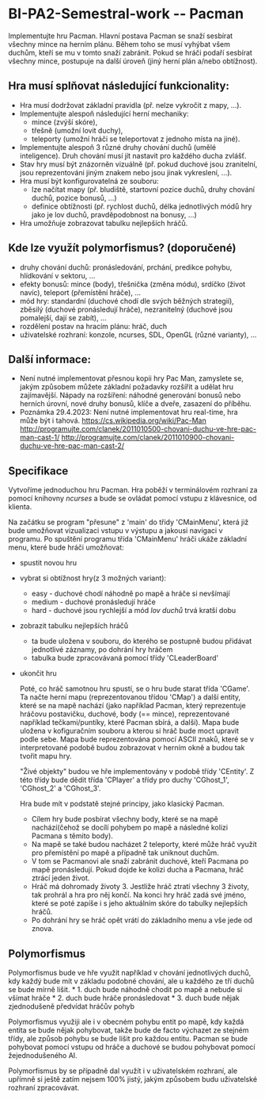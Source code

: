 # BI-PA2-Semestral-work -- Pacman

Implementujte hru Pacman. Hlavní postava Pacman se snaží sesbírat všechny mince na herním plánu. Během toho se musí vyhýbat všem duchům, kteří se mu v tomto snaží zabránit. Pokud se hráči podaří sesbírat všechny mince, postupuje na další úroveň (jiný herní plán a/nebo obtížnost).

## Hra musí splňovat následující funkcionality:

* Hra musí dodržovat základní pravidla (př. nelze vykročit z mapy, …).
* Implementujte alespoň následující herní mechaniky:
  * mince (zvýší skóre),
  * třešně (umožní lovit duchy),
  * teleporty (umožní hráči se teleportovat z jednoho místa na jiné).
* Implementujte alespoň 3 různé druhy chování duchů (umělé inteligence). Druh chování musí jít nastavit pro každého ducha zvlášť.
* Stav hry musí být znázorněn vizuálně (př. pokud duchové jsou zranitelní, jsou reprezentováni jiným znakem nebo jsou jinak vykreslení, …).
* Hra musí být konfigurovatelná ze souboru:
  * lze načítat mapy (př. bludiště, startovní pozice duchů, druhy chování duchů, pozice bonusů, …)
  * definice obtížnosti (př. rychlost duchů, délka jednotlivých módů hry jako je lov duchů, pravděpodobnost na bonusy, …)
* Hra umožňuje zobrazovat tabulku nejlepších hráčů.

## Kde lze využít polymorfismus? (doporučené)

* druhy chování duchů: pronásledování, prchání, predikce pohybu, hlídkování v sektoru, …
* efekty bonusů: mince (body), třešnička (změna módu), srdíčko (život navíc), teleport (přemístění hráče), …
* mód hry: standardní (duchové chodí dle svých běžných strategií), zběsilý (duchové pronásledují hráče), nezranitelný (duchové jsou pomalejší, dají se zabít), …
* rozdělení postav na hracím plánu: hráč, duch
* uživatelské rozhraní: konzole, ncurses, SDL, OpenGL (různé varianty), …

## Další informace:

* Není nutné implementovat přesnou kopii hry Pac Man, zamyslete se, jakým způsobem můžete základní požadavky rozšířit a udělat hru zajímavější. Nápady na rozšíření: náhodné generování bonusů nebo herních úrovní, nové druhy bonusů, klíče a dveře, zasazení do příběhu.
* Poznámka 29.4.2023: Není nutné implementovat hru real-time, hra může být i tahová.
https://cs.wikipedia.org/wiki/Pac-Man
http://programujte.com/clanek/2011010500-chovani-duchu-ve-hre-pac-man-cast-1/
http://programujte.com/clanek/2011010900-chovani-duchu-ve-hre-pac-man-cast-2/


## Specifikace

 Vytvoříme jednoduchou hru Pacman. Hra poběží v terminálovém rozhraní za pomocí knihovny *ncurses* a bude se ovládat pomocí vstupu z klávesnice, od klienta.

 Na začátku se program "přesune" z 'main' do třidy 'CMainMenu', která již bude umožňovat vizualizaci vstupu v výstupu a jakousi navigaci v programu.
 Po spuštění programu třída 'CMainMenu' hráči ukáže základní menu, které bude hráči umožňovat:
  * spustit novou hru
  * vybrat si obtížnost hry(z 3 možných variant):
      * easy - duchové chodí náhodně po mapě a hráče si nevšímají
      * medium - duchové pronásledují hráče
      * hard - duchové jsou rychlejší a mód *lov duchů* trvá kratší dobu
  * zobrazit tabulku nejlepších hráčů
      * ta bude uložena v souboru, do kterého se postupně budou přidávat jednotlivé záznamy, po dohrání hry hráčem
      * tabulka bude zpracovávaná pomocí třídy 'CLeaderBoard' 
  * ukončit hru

    Poté, co hráč samotnou hru spustí, se o hru bude starat třída 'CGame'. Ta načte herní mapu (reprezentovanou třídou 'CMap') a další entity, které se na mapě nachází (jako například Pacman, který reprezentuje hráčovu postavičku, duchové, body (== mince), reprezentované například tečkami/puntíky, které Pacman sbírá, a další). Mapa bude uložena v kofiguračním souboru a kterou si hráč bude moct upravit podle sebe. Mapa bude reprezentována pomocí ASCII znaků, které se v interpretované podobě budou zobrazovat v herním okně a budou tak tvořit mapu hry.

    "Živé objekty" budou ve hře implementovány v podobě třídy 'CEntity'. Z této třídy bude dědit třída 'CPlayer' a třídy pro duchy 'CGhost_1', 'CGhost_2' a 'CGhost_3'.

    Hra bude mít v podstatě stejné principy, jako klasický Pacman.
    * Cílem hry bude posbírat všechny body, které se na mapě nachází(čehož se docílí pohybem po mapě a následné kolizi Pacmana s těmito body).
    * Na mapě se také budou nacházet 2 teleporty, které může hráč využít pro přemístění po mapě a případně tak uniknout duchům.
    * V tom se Pacmanovi ale snaží zabránit duchové, kteří Pacmana po mapě pronásledují. Pokud dojde ke kolizi ducha a Pacmana, hráč ztrácí jeden život. 
    * Hráč má dohromady životy 3. Jestliže hráč ztratí všechny 3 životy, tak prohrál a hra pro  něj končí. Na konci hry hráč zadá své jméno, které se poté zapíše i s jeho aktuálním skóre do tabulky nejlepších hráčů.
    * Po dohrání hry se hráč opět vrátí do základního menu a vše jede od znova.

## Polymorfismus

   Polymorfismus bude ve hře využit například v chování jednotlivých duchů, kdy každý bude mít v základu podobné chování, ale u každého ze tří duchů se bude mírně lišit.
    * 1. duch bude náhodně chodit po mapě a nebude si všímat hráče
    * 2. duch bude hráče pronásledovat
    * 3. duch bude nějak zjednodušeně předvídat hráčův pohyb

   Polymorfismus využiji ale i v obecném pohybu entit po mapě, kdy každá entita se bude nějak pohybovat, takže bude de facto výchazet ze stejném třídy, ale způsob pohybu se bude lišit pro každou entitu. Pacman se bude   pohybovat pomocí vstupu od hráče a duchové se budou pohybovat pomocí žejednodušeného AI.

   Polymorfismus by se případně dal využít i v uživatelském rozhraní, ale upřímně si ještě zatím nejsem 100% jistý, jakým způsobem budu uživatelské rozhraní zpracovávat.
